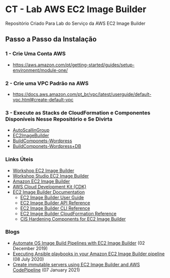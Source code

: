 # CT - Lab AWS EC2 Image Builder

Repositório Criado Para Lab do Serviço da AWS EC2 Image Builder

## Passo a Passo da Instalação

### 1 - Crie Uma Conta AWS
  
*  https://aws.amazon.com/pt/getting-started/guides/setup-environment/module-one/

### 2 - Crie uma VPC Padrão na AWS

*    https://docs.aws.amazon.com/pt_br/vpc/latest/userguide/default-vpc.html#create-default-vpc

### 3 - Execute as Stacks de CloudFormation e Componentes Disponíveis Nesse Repositório e Se Divirta

*  [AutoScallinGroup](./CloudFormation/AutoScallingGroup/cf-asg-ec2-image-builder-amazon-linux-2.yaml)
*  [EC2ImageBuilder](./CloudFormation/EC2ImageBuilder/cf-ec2-image-builder-linux-amazon-linux-2.yml)
*  [BuildComponets-Wordpress](./Components/install_wordpress.yml)
*  [BuildComponets-Wordpress+DB](./Components/install_wordpress_with_db.yml)

### Links Úteis

* [Workshop EC2 Image Builder](https://ec2-image-builder.workshop.aws/)
* [Workshop Studio EC2 Image Builder](https://catalog.us-east-1.prod.workshops.aws/workshops/d6c7ecdc-c75f-4ad1-910f-fdd994cc4aed/en-US/100-ec2-ib)
* [Amazon EC2 Image Builder](https://aws.amazon.com/image-builder/)
* [AWS Cloud Development Kit (CDK)](https://docs.aws.amazon.com/cdk/index.html)
* [EC2 Image Builder Documentation](https://docs.aws.amazon.com/imagebuilder/)
  * [EC2 Image Builder User Guide](https://docs.aws.amazon.com/imagebuilder/latest/userguide/index.html)
  * [EC2 Image Builder API Reference](https://docs.aws.amazon.com/imagebuilder/latest/APIReference/index.html)
  * [EC2 Image Builder CLI Reference](https://docs.aws.amazon.com/cli/latest/reference/imagebuilder/index.html)
  * [EC2 Image Builder CloudFormation Reference](https://docs.aws.amazon.com/AWSCloudFormation/latest/UserGuide/AWS_ImageBuilder.html)
  * [CIS Hardening Components for EC2 Image Builder ](https://cisecurity.atlassian.net/servicedesk/customer/portal/15/article/2850881850)

### Blogs

* [Automate OS Image Build Pipelines with EC2 Image Builder](https://aws.amazon.com/blogs/aws/automate-os-image-build-pipelines-with-ec2-image-builder/) (02 December 2019)
* [Executing Ansible playbooks in your Amazon EC2 Image Builder pipeline](https://aws.amazon.com/blogs/compute/executing-ansible-playbooks-in-your-amazon-ec2-image-builder-pipeline/) (08 July 2020)
* [Create immutable servers using EC2 Image Builder and AWS CodePipeline](https://aws.amazon.com/blogs/mt/create-immutable-servers-using-ec2-image-builder-aws-codepipeline/) (07 January 2021)
